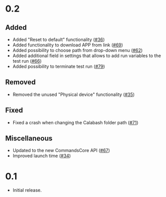 # 0.2

## Added

- Added "Reset to default" functionality ([#36](https://github.com/JoeSSS/calabash-launcher/pull/36))
- Added functionality to download APP from link ([#69](https://github.com/xing/calabash-launcher/pull/69))
- Added possibility to choose path from drop-down menu ([#62](https://github.com/xing/calabash-launcher/pull/62))
- Added additional field in settings that allows to add run variables to the test run ([#66](https://github.com/xing/calabash-launcher/pull/66))
- Added possibility to terminate test run ([#79](https://github.com/xing/calabash-launcher/pull/79))

## Removed

- Removed the unused "Physical device" functionality ([#35](https://github.com/JoeSSS/calabash-launcher/pull/35))

## Fixed

- Fixed a crash when changing the Calabash folder path ([#71](https://github.com/xing/calabash-launcher/pull/71))

## Miscellaneous

- Updated to the new CommandsCore API ([#67](https://github.com/xing/calabash-launcher/pull/67))
- Improved launch time ([#34](https://github.com/JoeSSS/calabash-launcher/pull/34))

# 0.1

- Initial release.
